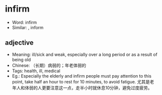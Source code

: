 # infirm

- Word: infirm
- Similar: , inform

## adjective

- Meaning: ill/sick and weak, especially over a long period or as a result of being old
- Chinese: （长期）病弱的；年老体弱的
- Tags: health, ill, medical
- Eg.: Especially the elderly and infirm people must pay attention to this point, take half an hour to rest for 10 minutes, to avoid fatigue. 尤其是老年人和体弱的人更要注意这一点，走半小时就休息10分钟，避免过度疲劳。

